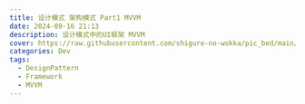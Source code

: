 ```yaml
---
title: 设计模式 架构模式 Part1 MVVM
date: 2024-09-16 21:13
description: 设计模式中的UI框架 MVVM
cover: https://raw.githubusercontent.com/shigure-no-wokka/pic_bed/main/imgs/family_frag.jpg
categories: Dev
tags:
  - DesignPattern
  - Framework
  - MVVM
---
```



<!--more-->
